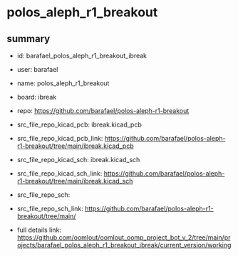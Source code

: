 # polos_aleph_r1_breakout
 
## summary 
* id: barafael_polos_aleph_r1_breakout_ibreak
* user: barafael
* name: polos_aleph_r1_breakout
* board: ibreak
* repo: https://github.com/barafael/polos-aleph-r1-breakout
* src_file_repo_kicad_pcb: ibreak.kicad_pcb
* src_file_repo_kicad_pcb_link: https://github.com/barafael/polos-aleph-r1-breakout/tree/main/ibreak.kicad_pcb
* src_file_repo_kicad_sch: ibreak.kicad_sch
* src_file_repo_kicad_sch_link: https://github.com/barafael/polos-aleph-r1-breakout/tree/main/ibreak.kicad_sch

* src_file_repo_sch: 
* src_file_repo_sch_link: https://github.com/barafael/polos-aleph-r1-breakout/tree/main/
* full details link: https://github.com/oomlout/oomlout_oomp_project_bot_v_2/tree/main/projects/barafael_polos_aleph_r1_breakout_ibreak/current_version/working  






